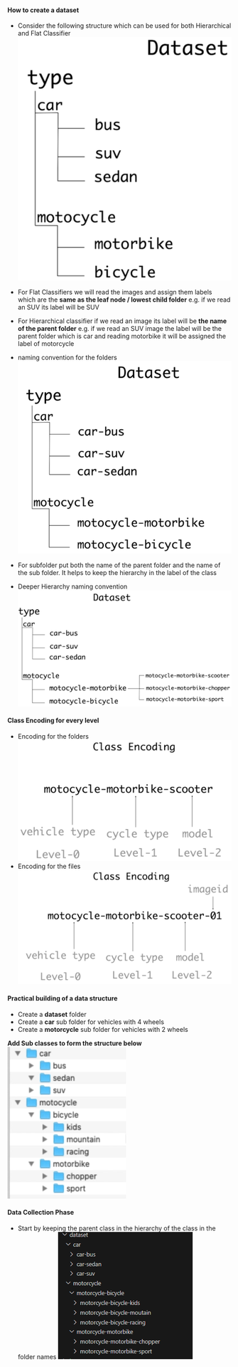 #### How to create a dataset

* Consider the following structure which can be used for both Hierarchical and Flat Classifier
![Structure for Hierarchical and Flat classifier](./images/Structure_for_flat_Hierarchical_Classifier.png)

* For Flat Classifiers we will read the images and assign them labels which are the **same as the leaf node / lowest child folder** e.g. if we read an SUV its label will be SUV
* For Hierarchical classifier if we read an image its label will be **the name of the parent folder** e.g. if we read an SUV image the label will be the parent folder which is car and reading motorbike it will be assigned the label of motorcycle

* naming convention for the folders ![Folder Naming Convention](./images/folder_naming_convention.png)
* For subfolder put both the name of the parent folder and the name of the sub folder.  It helps to keep the hierarchy in the label of the class
* Deeper Hierarchy naming convention ![Deeper Hierarchy](./images/deeper_hierarchy_subfolder.png)

#### Class Encoding for every level

* Encoding for the folders ![Cars Encoding](./images/class%20encoding.png)
* Encoding for the files ![Encoding with file IDs](./images/Adding_id_for_images.png)

#### Practical building of a data structure

* Create a **dataset** folder
* Create a **car** sub folder for vehicles with 4 wheels
* Create a **motorcycle** sub folder for vehicles with 2 wheels

**Add Sub classes to form the structure below** ![Dataset Structure](./images/folderStructure.png)

#### Data Collection Phase

* Start by keeping the parent class in the hierarchy of the class in the folder names ![Data Structure Convention](./images/datasetConvention.png)
